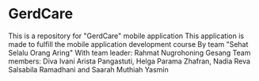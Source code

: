 # GerdCare
This is a repository for "GerdCare" mobile application
This application is made to fulfill the mobile application development course
By team "Sehat Selalu Orang Aring"
With team leader: Rahmat Nugrohoning Gesang 
Team members: Diva Ivani Arista Pangastuti, Helga Parama Zhafran, Nadia Reva Salsabila Ramadhani and Saarah Muthiah Yasmin
